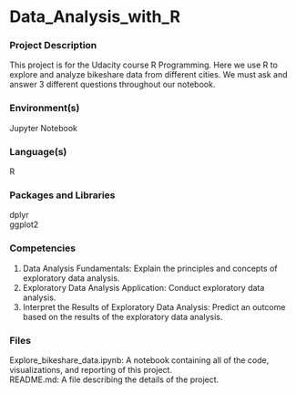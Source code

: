 # Data_Analysis_with_R
### Project Description
This project is for the Udacity course R Programming. Here we use R to explore and analyze bikeshare data from different cities. We must ask and answer 3 different questions throughout our notebook.
### Environment(s)
Jupyter Notebook
### Language(s)
R
### Packages and Libraries
dplyr  
ggplot2
### Competencies
1. Data Analysis Fundamentals: Explain the principles and concepts of exploratory data analysis.
2. Exploratory Data Analysis Application: Conduct exploratory data analysis.
3. Interpret the Results of Exploratory Data Analysis: Predict an outcome based on the results of the exploratory data analysis.
### Files
Explore_bikeshare_data.ipynb: A notebook containing all of the code, visualizations, and reporting of this project.  
README.md: A file describing the details of the project.
